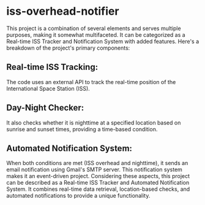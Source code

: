 # iss-overhead-notifier
This project is a combination of several elements and serves multiple purposes, making it somewhat multifaceted. It can be categorized as a Real-time ISS Tracker and Notification System with added features. Here's a breakdown of the project's primary components:

## Real-time ISS Tracking:

The code uses an external API to track the real-time position of the International Space Station (ISS).
## Day-Night Checker:

It also checks whether it is nighttime at a specified location based on sunrise and sunset times, providing a time-based condition.
## Automated Notification System:

When both conditions are met (ISS overhead and nighttime), it sends an email notification using Gmail's SMTP server.
This notification system makes it an event-driven project.
Considering these aspects, this project can be described as a Real-time ISS Tracker and Automated Notification System. It combines real-time data retrieval, location-based checks, and automated notifications to provide a unique functionality.
